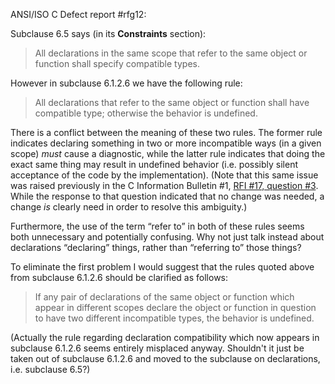 ANSI/ISO C Defect report #rfg12:

Subclause 6.5 says (in its **Constraints** section):

> All declarations in the same scope that refer to the same object or function
> shall specify compatible types.

However in subclause 6.1.2.6 we have the following rule:

> All declarations that refer to the same object or function shall have compatible
> type; otherwise the behavior is undefined.

There is a conflict between the meaning of these two rules. The former rule
indicates declaring something in two or more incompatible ways (in a given
scope) *must* cause a diagnostic, while the latter rule indicates that doing the
exact same thing may result in undefined behavior (i.e. possibly silent
acceptance of the code by the implementation). (Note that this same issue was
raised previously in the C Information Bulletin #1, [RFI #17, question
#3](issue:0017.03). While the response to that question indicated that no change
was needed, a change *is* clearly need in order to resolve this ambiguity.)

Furthermore, the use of the term “refer to” in both of these rules seems both
unnecessary and potentially confusing. Why not just talk instead about
declarations “declaring” things, rather than “referring to” those things?

To eliminate the first problem I would suggest that the rules quoted above from
subclause 6.1.2.6 should be clarified as follows:

> If any pair of declarations of the same object or function which appear in
> different scopes declare the object or function in question to have two
> different incompatible types, the behavior is undefined.

(Actually the rule regarding declaration compatibility which now appears in
subclause 6.1.2.6 seems entirely misplaced anyway. Shouldn't it just be taken
out of subclause 6.1.2.6 and moved to the subclause on declarations, i.e.
subclause 6.5?)
